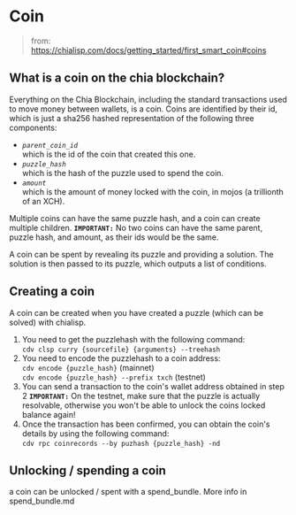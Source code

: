 # Coin
> from: https://chialisp.com/docs/getting_started/first_smart_coin#coins

## What is a coin on the chia blockchain?
Everything on the Chia Blockchain, including the standard transactions used to move money between wallets, is a coin. 
Coins are identified by their id, which is just a sha256 hashed representation of the following three components:

- *`parent_coin_id`*  
    which is the id of the coin that created this one.
- *`puzzle_hash`*  
    which is the hash of the puzzle used to spend the coin.
- *`amount`*  
    which is the amount of money locked with the coin, in mojos (a trillionth of an XCH).

Multiple coins can have the same puzzle hash, and a coin can create multiple children. 
**`IMPORTANT:`** No two coins can have the same parent, puzzle hash, and amount, as their ids would be the same.

A coin can be spent by revealing its puzzle and providing a solution. The solution is then passed to its puzzle, which outputs a list of conditions.

## Creating a coin
A coin can be created when you have created a puzzle (which can be solved) with chialisp.
1. You need to get the puzzlehash with the following command:  
    `cdv clsp curry {sourcefile} {arguments} --treehash`
2. You need to encode the puzzlehash to a coin address:  
    `cdv encode {puzzle_hash}` (mainnet)  
    `cdv encode {puzzle_hash} --prefix txch` (testnet)
3. You can send a transaction to the coin's wallet address obtained in step 2
    **`IMPORTANT:`** On the testnet, make sure that the puzzle is actually resolvable, otherwise you won't be able to unlock the coins locked balance again!
4. Once the transaction has been confirmed, you can obtain the coin's details by using the following command:  
    `cdv rpc coinrecords --by puzhash {puzzle_hash} -nd`

## Unlocking / spending a coin
a coin can be unlocked / spent with a spend_bundle. More info in spend_bundle.md